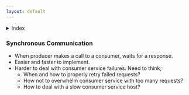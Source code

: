```yaml
---
layout: default
---
```


<details><summary>Index</summary>  
  <p>  
      
[1 - Synchronous Communication](system-design-interview-distributed-message-queue-synchronous-communication)  
[2 - Asynchronous Communication](system-design-interview-distributed-message-queue-asynchronous-communication)  
[3 - Functional Requirements](system-design-interview-distributed-message-queue-functional-requirements)  
[4 - Non-Functional Requirements](system-design-interview-distributed-message-queue-non-functional-requirements)  
[5 - High-level Architecture](system-design-interview-distributed-message-queue-high-level-architecture)  
[6 - VIP and Load Balancer](system-design-interview-distributed-message-queue-vip-and-load-balancer)  
[7 - FrontEnd Service](system-design-interview-distributed-message-queue-frontend-service)  
[8 - Metadata Service](system-design-interview-distributed-message-queue-metadata-service)  
[9 - BackEnd Service](system-design-interview-distributed-message-queue-backend-service)  
[10 - Option A : Leader - Follower Relationship](system-design-interview-distributed-message-queue-option-a-leader-follower-relationship)  
[11 - Option B : Small cluster of independent hosts](system-design-interview-distributed-message-queue-option-b-small-cluster-of-independent-hosts)  
[12 - In-cluster Manager vs Out-cluster Manager](system-design-interview-distributed-message-queue-in-cluster-manager-vs-out-cluster-manager)  
[13 - Queue creation and deletion](system-design-interview-distributed-message-queue-queue-creation-and-deletion)  
[14 - Message deletion](system-design-interview-distributed-message-queue-message-deletion)  
[15 - Message replication](system-design-interview-distributed-message-queue-message-replication)  
[16 - Message delivery semantics](system-design-interview-distributed-message-queue-message-delivery-semantics)  
[17 - Push vs Pull](system-design-interview-distributed-message-queue-push-vs-pull)  
[18 - FIFO](system-design-interview-distributed-message-queue-fifo)  
[19 - Security](system-design-interview-distributed-message-queue-security)  
[20 - Monitoring](system-design-interview-distributed-message-queue-monitoring)  
[21 - Final Look](system-design-interview-distributed-message-queue-final-look)  
      
  </p>  
</details>  

### Synchronous Communication
- When producer makes a call to a consumer, waits for a response. 
- Easier and faster to implement. 
- Harder to deal with consumer service failures. Need to think;
  - When and how to properly retry failed requests? 
  - How not to overwhelm consumer service with too many requests?
  - How to deal with a slow consumer service host? 
